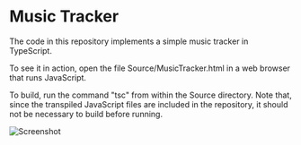 Music Tracker
=============

The code in this repository implements a simple music tracker in TypeScript.

To see it in action, open the file Source/MusicTracker.html in a web browser that runs JavaScript.

To build, run the command "tsc" from within the Source directory.  Note that, since the transpiled JavaScript files are included in the repository, it should not be necessary to build before running.

![Screenshot](/Screenshot.png "Screenshot")
